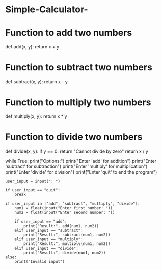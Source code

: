# Simple-Calculator-
# Function to add two numbers
def add(x, y):
    return x + y

# Function to subtract two numbers
def subtract(x, y):
    return x - y

# Function to multiply two numbers
def multiply(x, y):
    return x * y

# Function to divide two numbers
def divide(x, y):
    if y == 0:
        return "Cannot divide by zero"
    return x / y

while True:
    print("Options:")
    print("Enter 'add' for addition")
    print("Enter 'subtract' for subtraction")
    print("Enter 'multiply' for multiplication")
    print("Enter 'divide' for division")
    print("Enter 'quit' to end the program")

    user_input = input(": ")

    if user_input == "quit":
        break

    if user_input in ["add", "subtract", "multiply", "divide"]:
        num1 = float(input("Enter first number: "))
        num2 = float(input("Enter second number: "))

        if user_input == "add":
            print("Result:", add(num1, num2))
        elif user_input == "subtract":
            print("Result:", subtract(num1, num2))
        elif user_input == "multiply":
            print("Result:", multiply(num1, num2))
        elif user_input == "divide":
            print("Result:", divide(num1, num2))
    else:
        print("Invalid input")
